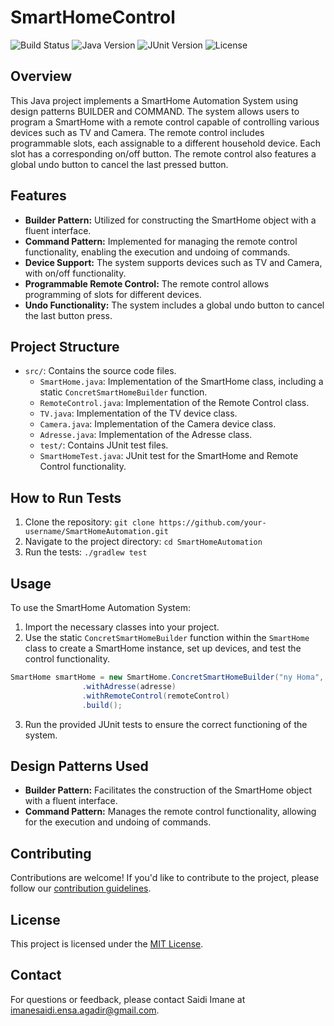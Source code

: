 # SmartHomeControl
![Build Status](https://img.shields.io/badge/Build-Passing-brightgreen)
![Java Version](https://img.shields.io/badge/Java-11%2B-blue)
![JUnit Version](https://img.shields.io/badge/JUnit-5-orange)
![License](https://img.shields.io/badge/License-MIT-yellow)

## Overview

This Java project implements a SmartHome Automation System using design patterns BUILDER and COMMAND. The system allows users to program a SmartHome with a remote control capable of controlling various devices such as TV and Camera. The remote control includes programmable slots, each assignable to a different household device. Each slot has a corresponding on/off button. The remote control also features a global undo button to cancel the last pressed button.

## Features

- **Builder Pattern:** Utilized for constructing the SmartHome object with a fluent interface.
- **Command Pattern:** Implemented for managing the remote control functionality, enabling the execution and undoing of commands.
- **Device Support:** The system supports devices such as TV and Camera, with on/off functionality.
- **Programmable Remote Control:** The remote control allows programming of slots for different devices.
- **Undo Functionality:** The system includes a global undo button to cancel the last button press.

## Project Structure

- `src/`: Contains the source code files.
  - `SmartHome.java`: Implementation of the SmartHome class, including a static `ConcretSmartHomeBuilder` function.
  - `RemoteControl.java`: Implementation of the Remote Control class.
  - `TV.java`: Implementation of the TV device class.
  - `Camera.java`: Implementation of the Camera device class.
  - `Adresse.java`: Implementation of the Adresse class.
  - `test/`: Contains JUnit test files.
  - `SmartHomeTest.java`: JUnit test for the SmartHome and Remote Control functionality.

## How to Run Tests

1. Clone the repository: `git clone https://github.com/your-username/SmartHomeAutomation.git`
2. Navigate to the project directory: `cd SmartHomeAutomation`
3. Run the tests: `./gradlew test`

## Usage

To use the SmartHome Automation System:

1. Import the necessary classes into your project.
2. Use the static `ConcretSmartHomeBuilder` function within the `SmartHome` class to create a SmartHome instance, set up devices, and test the control functionality.

```java
SmartHome smartHome = new SmartHome.ConcretSmartHomeBuilder("ny Homa", 12345)
                .withAdresse(adresse)
                .withRemoteControl(remoteControl)
                .build();
```

3. Run the provided JUnit tests to ensure the correct functioning of the system.

## Design Patterns Used

- **Builder Pattern:** Facilitates the construction of the SmartHome object with a fluent interface.
- **Command Pattern:** Manages the remote control functionality, allowing for the execution and undoing of commands.

## Contributing

Contributions are welcome! If you'd like to contribute to the project, please follow our [contribution guidelines](CONTRIBUTING.md).

## License

This project is licensed under the [MIT License](LICENSE.md).

## Contact

For questions or feedback, please contact Saidi Imane at imanesaidi.ensa.agadir@gmail.com.
